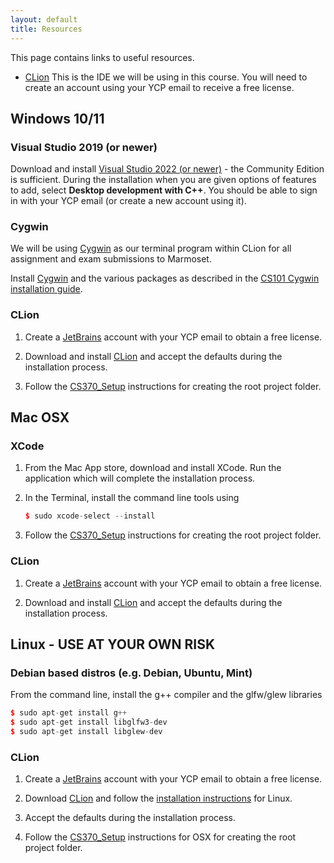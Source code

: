 ```yaml
---
layout: default
title: Resources
---
```


This page contains links to useful resources.

-   [CLion](https://www.jetbrains.com/clion/) This is the IDE we will be using in this course. You will need to create an account using your YCP email to receive a free license.


## Windows 10/11

### Visual Studio 2019 (or newer)

Download and install [Visual Studio 2022 (or newer)](https://visualstudio.microsoft.com) - the Community Edition is sufficient. During the installation when you are given options of features to add, select **Desktop development with C++**. You should be able to sign in with your YCP email (or create a new account using it).

### Cygwin

We will be using [Cygwin](http://cygwin.com/) as our terminal program within CLion for all assignment and exam submissions to Marmoset. 

Install [Cygwin](http://cygwin.com/) and the various packages as described in the [CS101 Cygwin installation guide](https://ycpcs.github.io/cs101-spring2021/installCygwin.html).

### CLion

1.  Create a [JetBrains](https://www.jetbrains.com/community/education/#students) account with your YCP email to obtain a free license. 

2. Download and install [CLion](https://www.jetbrains.com/clion/) and accept the defaults during the installation process.

3. Follow the [CS370\_Setup](CS370_Setup.html) instructions for creating the root project folder.

## Mac OSX

### XCode

1. From the Mac App store, download and install XCode. Run the application which will complete the installation process.

2. In the Terminal, install the command line tools using

	```cpp
	$ sudo xcode-select --install
	```

3. Follow the [CS370\_Setup](CS370_Setup.html) instructions for creating the root project folder.
    
### CLion

1.  Create a [JetBrains](https://www.jetbrains.com/community/education/#students) account with your YCP email to obtain a free license. 

2. Download and install [CLion](https://www.jetbrains.com/clion/) and accept the defaults during the installation process.

## Linux - USE AT YOUR OWN RISK

### Debian based distros (e.g. Debian, Ubuntu, Mint)

From the command line, install the g++ compiler and the glfw/glew libraries

```cpp
$ sudo apt-get install g++
$ sudo apt-get install libglfw3-dev
$ sudo apt-get install libglew-dev
```
	
### CLion

1.  Create a [JetBrains](https://www.jetbrains.com/community/education/#students) account with your YCP email to obtain a free license. 

2. Download [CLion](https://www.jetbrains.com/clion/) and follow the [installation instructions](https://www.jetbrains.com/help/clion/installation-guide.html#standalone)  for Linux.

3. Accept the defaults during the installation process.

3. Follow the [CS370\_Setup](CS370_Setup.html) instructions for OSX for creating the root project folder.



